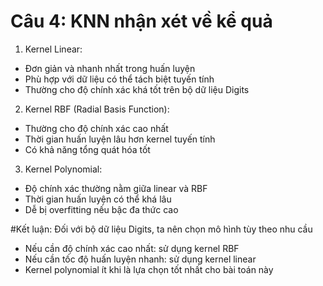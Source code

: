 # Câu 4: KNN nhận xét về kể quả
1. Kernel Linear:
- Đơn giản và nhanh nhất trong huấn luyện
- Phù hợp với dữ liệu có thể tách biệt tuyến tính
- Thường cho độ chính xác khá tốt trên bộ dữ liệu Digits

2. Kernel RBF (Radial Basis Function):
- Thường cho độ chính xác cao nhất
- Thời gian huấn luyện lâu hơn kernel tuyến tính
- Có khả năng tổng quát hóa tốt

3. Kernel Polynomial:
- Độ chính xác thường nằm giữa linear và RBF
- Thời gian huấn luyện có thể khá lâu
- Dễ bị overfitting nếu bậc đa thức cao


#Kết luận: Đối với bộ dữ liệu Digits, ta nên chọn mô hình tùy theo nhu cầu
- Nếu cần độ chính xác cao nhất: sử dụng kernel RBF
- Nếu cần tốc độ huấn luyện nhanh: sử dụng kernel linear
- Kernel polynomial ít khi là lựa chọn tốt nhất cho bài toán này
